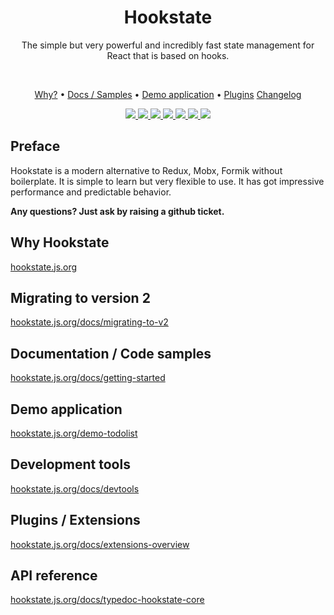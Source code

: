 <h1 align="center">
  Hookstate
</h1>

<p align="center">
  The simple but very powerful and incredibly fast state management for React that is based on hooks.
</p>
<br/>

<p align="center">
  <a href="https://hookstate.js.org">Why?</a> •
  <a href="https://hookstate.js.org/docs/getting-started">Docs / Samples</a> •
  <a href="https://hookstate.js.org/demo-todolist">Demo application</a> •
  <a href="https://hookstate.js.org/docs/extensions-overview">Plugins</a>
  <a href="https://hookstate.js.org/blog/tags/releases">Changelog</a>
</p>

<p align="center">
  <a href="./">
    <img src="https://badgen.net/badge/icon/typescript/green?icon=typescript&label">
  </a>
  <a href="https://www.npmjs.com/package/@hookstate/core">
      <img src="https://badgen.net/bundlephobia/minzip/@hookstate/core?label=size&color=green" />
  </a>
  <a href="https://www.npmjs.com/package/@hookstate/core">
    <img src="https://badgen.net/badge/dependencies/none/green" />
  </a>
  <a href="./LICENSE">
    <img src="https://badgen.net/github/license/avkonst/hookstate?color=green" />
  </a>
  <a href="https://travis-ci.org/avkonst/hookstate">
    <img src="https://travis-ci.org/avkonst/hookstate.svg?branch=master" />
  </a>
  <a href="https://codecov.io/gh/avkonst/hookstate">
    <img src="https://codecov.io/gh/avkonst/hookstate/branch/master/graph/badge.svg" />
  </a>
  <a href="https://www.npmjs.com/package/@hookstate/core">
    <img src="https://img.shields.io/npm/v/@hookstate/core.svg?maxAge=300&label=version&colorB=007ec6" />
  </a>
</p>

## Preface

Hookstate is a modern alternative to Redux, Mobx, Formik without boilerplate. It is simple to learn but very flexible to use. It has got impressive performance and predictable behavior.

**Any questions? Just ask by raising a github ticket.**

## Why Hookstate

[hookstate.js.org](https://hookstate.js.org)

## Migrating to version 2

[hookstate.js.org/docs/migrating-to-v2](https://hookstate.js.org/docs/migrating-to-v2)

## Documentation / Code samples

[hookstate.js.org/docs/getting-started](https://hookstate.js.org/docs/getting-started)

## Demo application

[hookstate.js.org/demo-todolist](https://hookstate.js.org/demo-todolist)

## Development tools

[hookstate.js.org/docs/devtools](https://hookstate.js.org/docs/devtools)

## Plugins / Extensions

[hookstate.js.org/docs/extensions-overview](https://hookstate.js.org/docs/extensions-overview)

## API reference

[hookstate.js.org/docs/typedoc-hookstate-core](https://hookstate.js.org/docs/typedoc-hookstate-core)
